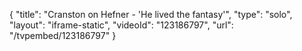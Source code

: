 {
    "title": "Cranston on Hefner - 'He lived the fantasy'",
    "type": "solo",
    "layout": "iframe-static",
    "videoId": "123186797",
    "url": "\/tvpembed\/123186797"
}